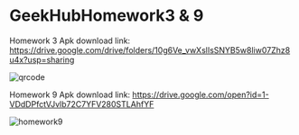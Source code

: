 # GeekHubHomework3 & 9
Homework 3
Apk download link: https://drive.google.com/drive/folders/10g6Ve_vwXslIsSNYB5w8liw07Zhz8u4x?usp=sharing

![qrcode](https://user-images.githubusercontent.com/23187990/48400224-74ddb980-e72e-11e8-865e-839a53814d81.png)

Homework 9 
Apk download link: https://drive.google.com/open?id=1-VDdDPfctVJvlb72C7YFV280STLAhfYF

![homework9](https://user-images.githubusercontent.com/23187990/50711429-e2df9680-1076-11e9-8324-2569974979d2.png)

